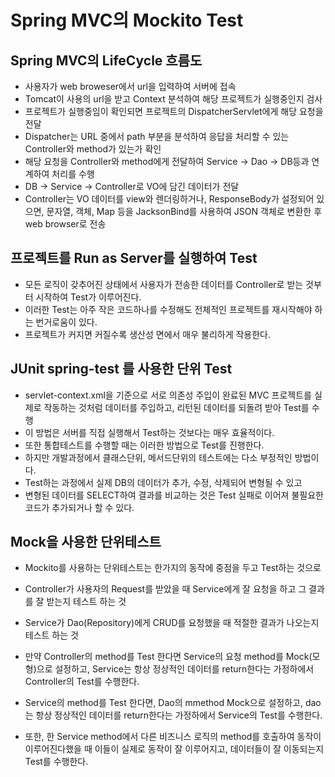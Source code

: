 # Spring MVC의 Mockito Test

## Spring MVC의 LifeCycle 흐름도
* 사용자가 web broweser에서 url을 입력하여 서버에 접속
* Tomcat이 사용의 url을 받고 Context 분석하여 해당 프로젝트가 실행중인지 검사
* 프로젝트가 실행중임이 확인되면 프로젝트의 DispatcherServlet에게 해당 요청을 전달
* Dispatcher는 URL 중에서 path 부분을 분석하여 응답을 처리할 수 있는 Controller와 method가 있는가 확인
* 해당 요청을 Controller와 method에게 전달하여 Service -> Dao -> DB등과 연계하여 처리를 수행
* DB -> Service -> Controller로 VO에 담긴 데이터가 전달
* Controller는 VO 데이터를 view와 렌더링하거나, ResponseBody가 설정되어 있으면, 문자열, 객체, Map 등을 JacksonBind를 사용하여 JSON 객체로 변환한 후 web browser로 전송

## 프로젝트를 Run as Server를 실행하여 Test
* 모든 로직이 갖추어진 상태에서 사용자가 전송한 데이터를 Controller로 받는 것부터 시작하여 Test가 이루어진다.
* 이러한 Test는 아주 작은 코드하나를 수정해도 전체적인 프로젝트를 재시작해야 하는 번거로움이 있다.
* 프로젝트가 커지면 커질수록 생산성 면에서 매우 불리하게 작용한다.

## JUnit spring-test 를 사용한 단위 Test
* servlet-context.xml을 기준으로 서로 의존성 주입이 완료된 MVC 프로젝트를 실제로 작동하는 것처럼 데이터를 주입하고, 리턴된 데이터를 되돌려 받아 Test를 수행
* 이 방법은 서버를 직접 실행해서 Test하는 것보다는 매우 효율적이다.
* 또한 통합테스트를 수행할 때는 이러한 방법으로 Test를 진행한다.
* 하지만 개발과정에서 클래스단위, 메서드단위의 테스트에는 다소 부정적인 방법이다.
* Test하는 과정에서 실제 DB의 데이터가 추가, 수정, 삭제되어 변형될 수 있고
* 변형된 데이터를 SELECT하여 결과를 비교하는 것은
Test 실패로 이어져 불필요한 코드가 추가되거나 할 수 있다.

## Mock을 사용한 단위테스트
* Mockito를 사용하는 단위테스트는 한가지의 동작에 중점을 두고 Test하는 것으로
* Controller가 사용자의 Request를 받았을 때 Service에게 잘 요청을 하고 그 결과를 잘 받는지 테스트 하는 것
* Service가 Dao(Repository)에게 CRUD를 요청했을 때 적절한 결과가 나오는지 테스트 하는 것

* 만약 Controller의 method를 Test 한다면 Service의 요청 method를 Mock(모형)으로 설정하고, Service는 항상 정상적인 데이터를 return한다는 가정하에서 Controller의 Test를 수행한다.

* Service의 method를 Test 한다면, Dao의 mmethod Mock으로 설정하고, dao는 항상 정상적인 데이터를 return한다는 가정하에서 Service의 Test를 수행한다.

* 또한, 한 Service method에서 다른 비즈니스 로직의 method를 호출하여 동작이 이루어진다했을 때 이들이 실제로 동작이 잘 이루어지고, 데이터들이 잘 이동되는지 Test를 수행한다.